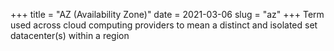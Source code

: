 +++
title = "AZ (Availability Zone)"
date = 2021-03-06
slug = "az"
+++
Term used across cloud computing providers to mean a distinct and isolated set datacenter(s) within a region

